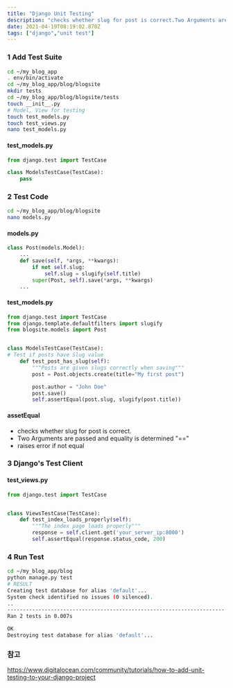 ```yaml
---
title: "Django Unit Testing"
description: "checks whether slug for post is correct.Two Arguments are passed and equality is determined "==" raises error if not equal"
date: 2021-04-19T08:19:02.870Z
tags: ["django","unit test"]
---
```

### 1 Add Test Suite
```bash
cd ~/my_blog_app
. env/bin/activate
cd ~/my_blog_app/blog/blogsite
mkdir tests
cd ~/my_blog_app/blog/blogsite/tests
touch __init__.py
# Model, View for testing
touch test_models.py
touch test_views.py
nano test_models.py
```
#### test_models.py
```py
from django.test import TestCase

class ModelsTestCase(TestCase):
    pass
```

### 2 Test Code
```bash
cd ~/my_blog_app/blog/blogsite
nano models.py
```
#### models.py
```py
class Post(models.Model):
    ...
    def save(self, *args, **kwargs):
        if not self.slug:
            self.slug = slugify(self.title)
        super(Post, self).save(*args, **kwargs)
    ...
 ```
 
 #### test_models.py
```py
from django.test import TestCase
from django.template.defaultfilters import slugify
from blogsite.models import Post


class ModelsTestCase(TestCase):
# Test if posts have Slug value
    def test_post_has_slug(self):
        """Posts are given slugs correctly when saving"""
        post = Post.objects.create(title="My first post")

        post.author = "John Doe"
        post.save()
        self.assertEqual(post.slug, slugify(post.title))
```
#### assetEqual
- checks whether slug for post is correct.
- Two Arguments are passed and equality is determined "==" 
- raises error if not equal

### 3 Django's Test Client

#### test_views.py
```py
from django.test import TestCase


class ViewsTestCase(TestCase):
    def test_index_loads_properly(self):
        """The index page loads properly"""
        response = self.client.get('your_server_ip:8000')
        self.assertEqual(response.status_code, 200)
```

### 4 Run Test

```bash
cd ~/my_blog_app/blog
python manage.py test
# RESULT
Creating test database for alias 'default'...
System check identified no issues (0 silenced).
..
----------------------------------------------------------------------
Ran 2 tests in 0.007s

OK
Destroying test database for alias 'default'...
```

### 참고
https://www.digitalocean.com/community/tutorials/how-to-add-unit-testing-to-your-django-project






